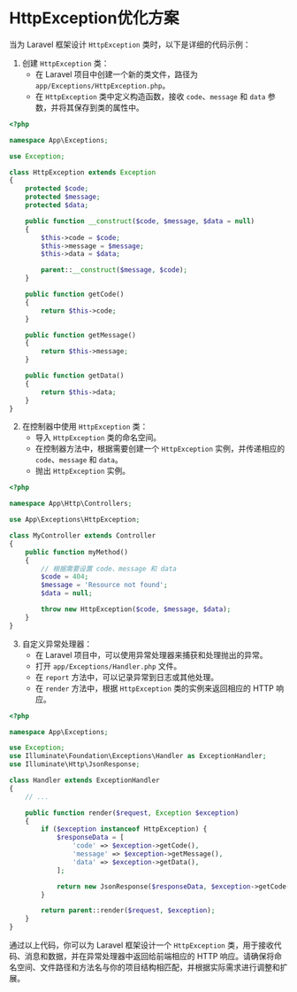 # HttpException优化方案

当为 Laravel 框架设计 `HttpException` 类时，以下是详细的代码示例：

1. 创建 `HttpException` 类：
    - 在 Laravel 项目中创建一个新的类文件，路径为 `app/Exceptions/HttpException.php`。
    - 在 `HttpException` 类中定义构造函数，接收 `code`、`message` 和 `data` 参数，并将其保存到类的属性中。

```php
<?php

namespace App\Exceptions;

use Exception;

class HttpException extends Exception
{
    protected $code;
    protected $message;
    protected $data;

    public function __construct($code, $message, $data = null)
    {
        $this->code = $code;
        $this->message = $message;
        $this->data = $data;

        parent::__construct($message, $code);
    }

    public function getCode()
    {
        return $this->code;
    }

    public function getMessage()
    {
        return $this->message;
    }

    public function getData()
    {
        return $this->data;
    }
}
```

2. 在控制器中使用 `HttpException` 类：
    - 导入 `HttpException` 类的命名空间。
    - 在控制器方法中，根据需要创建一个 `HttpException` 实例，并传递相应的 `code`、`message` 和 `data`。
    - 抛出 `HttpException` 实例。

```php
<?php

namespace App\Http\Controllers;

use App\Exceptions\HttpException;

class MyController extends Controller
{
    public function myMethod()
    {
        // 根据需要设置 code、message 和 data
        $code = 404;
        $message = 'Resource not found';
        $data = null;

        throw new HttpException($code, $message, $data);
    }
}
```

3. 自定义异常处理器：
    - 在 Laravel 项目中，可以使用异常处理器来捕获和处理抛出的异常。
    - 打开 `app/Exceptions/Handler.php` 文件。
    - 在 `report` 方法中，可以记录异常到日志或其他处理。
    - 在 `render` 方法中，根据 `HttpException` 类的实例来返回相应的 HTTP 响应。

```php
<?php

namespace App\Exceptions;

use Exception;
use Illuminate\Foundation\Exceptions\Handler as ExceptionHandler;
use Illuminate\Http\JsonResponse;

class Handler extends ExceptionHandler
{
    // ...

    public function render($request, Exception $exception)
    {
        if ($exception instanceof HttpException) {
            $responseData = [
                'code' => $exception->getCode(),
                'message' => $exception->getMessage(),
                'data' => $exception->getData(),
            ];

            return new JsonResponse($responseData, $exception->getCode());
        }

        return parent::render($request, $exception);
    }
}
```

通过以上代码，你可以为 Laravel 框架设计一个 `HttpException` 类，用于接收代码、消息和数据，并在异常处理器中返回给前端相应的 HTTP 响应。请确保将命名空间、文件路径和方法名与你的项目结构相匹配，并根据实际需求进行调整和扩展。